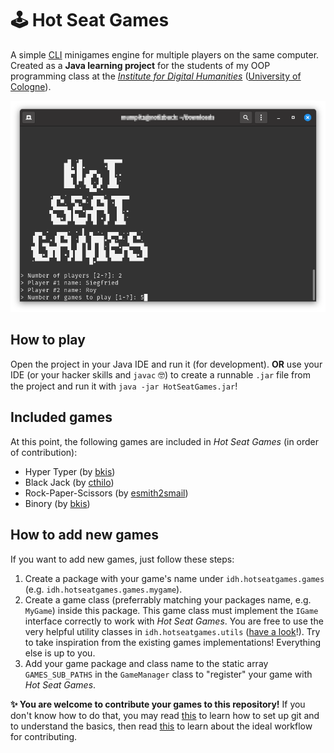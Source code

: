 # 🕹 Hot Seat Games

A simple [CLI](https://en.wikipedia.org/wiki/Command-line_interface) minigames engine for multiple players on the same computer. Created as a **Java learning project** for the students of my OOP programming class at the [_Institute for Digital Humanities_](https://github.com/DH-Cologne) ([University of Cologne](https://uni-koeln.de/)).

![screenshot](doc/screenshot.png)


## How to play

Open the project in your Java IDE and run it (for development). **OR** use your IDE (or your hacker skills and `javac` 🤓) to create a runnable `.jar` file from the project and run it with `java -jar HotSeatGames.jar`!


## Included games

At this point, the following games are included in _Hot Seat Games_ (in order of contribution):

- Hyper Typer (by [bkis](https://github.com/bkis))
- Black Jack (by [cthilo](https://github.com/cthilo))
- Rock-Paper-Scissors (by [esmith2smail](https://github.com/esmith2smail))
- Binory (by [bkis](https://github.com/bkis))


## How to add new games

If you want to add new games, just follow these steps:

1. Create a package with your game's name under `idh.hotseatgames.games` (e.g. `idh.hotseatgames.games.mygame`).
2. Create a game class (preferrably matching your packages name, e.g. `MyGame`) inside this package. This game class must implement the `IGame` interface correctly to work with _Hot Seat Games_. You are free to use the very helpful utility classes in `idh.hotseatgames.utils` ([have a look](https://github.com/bkis/HotSeatGames/tree/main/src/idh/hotseatgames/utils)!). Try to take inspiration from the existing games implementations! Everything else is up to you.
3. Add your game package and class name to the static array `GAMES_SUB_PATHS` in the `GameManager` class to "register" your game with _Hot Seat Games_.

**✨ You are welcome to contribute your games to this repository!** If you don't know how to do that, you may read [this](https://docs.github.com/en/github/getting-started-with-github/quickstart) to learn how to set up git and to understand the basics, then read [this](https://github.com/susam/gitpr) to learn about the ideal workflow for contributing.